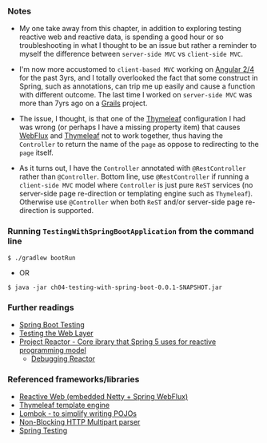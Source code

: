### Notes
 - My one take away from this chapter, in addition to exploring testing reactive web and reactive data, is spending a good hour
   or so troubleshooting in what I thought to be an issue but rather a reminder to myself the difference between `server-side MVC`
   vs `client-side MVC`. 

 - I'm now more accustomed to `client-based MVC` working on [Angular 2/4](https://angular.io/) for the past 3yrs, and I totally
   overlooked the fact that some construct in Spring, such as annotations, can trip me up easily and cause a function with
   different outcome. The last time I worked on `server-side MVC` was more than 7yrs ago on a [Grails](https://grails.org/) project.

 - The issue, I thought, is that one of the [Thymeleaf](https://www.thymeleaf.org/) configuration I had was wrong (or perhaps I have a
   missing property item) that causes [WebFlux](https://docs.spring.io/spring/docs/current/spring-framework-reference/web-reactive.html#webflux)
   and [Thymeleaf](https://www.thymeleaf.org) not to work together, thus having the `Controller` to return the name of the `page`
   as oppose to redirecting to the `page` itself.
   
 - As it turns out, I have the `Controller` annotated with `@RestController` rather than `@Controller`. Bottom line, use
   `@RestController` if running a `client-side MVC` model where `Controller` is just pure `ReST` services (no server-side page
   re-direction or templating engine such as `Thymeleaf`). Otherwise use `@Controller` when both `ReST` and/or server-side
   page re-direction is supported.    

### Running `TestingWithSpringBootApplication` from the command line
```
$ ./gradlew bootRun
```
 - OR
```
$ java -jar ch04-testing-with-spring-boot-0.0.1-SNAPSHOT.jar
```

### Further readings

 - [Spring Boot Testing](https://docs.spring.io/spring-boot/docs/current/reference/html/boot-features-testing.html)
 - [Testing the Web Layer](https://spring.io/guides/gs/testing-web/)
 - [Project Reactor - Core ibrary that Spring 5 uses for reactive programming model](https://projectreactor.io/)
   - [Debugging Reactor](https://projectreactor.io/docs/core/release/reference/#debugging)

### Referenced frameworks/libraries
 - [Reactive Web (embedded Netty + Spring WebFlux)](https://docs.spring.io/spring/docs/current/spring-framework-reference/web-reactive.html)
 - [Thymeleaf template engine](https://www.thymeleaf.org/)
 - [Lombok - to simplify writing POJOs](https://projectlombok.org/features/all)
 - [Non-Blocking HTTP Multipart parser](https://github.com/synchronoss/nio-multipart)
 - [Spring Testing](https://docs.spring.io/spring-boot/docs/current/reference/html/boot-features-testing.html)



















